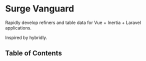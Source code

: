# Surge Vanguard
Rapidly develop refiners and table data for Vue + Inertia + Laravel applications.

Inspired by hybridly.

## Table of Contents
